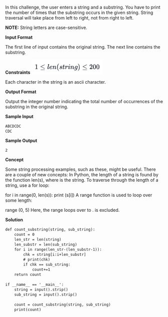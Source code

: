 In this challenge, the user enters a string and a substring. You have to print the number of times that the substring occurs in the given string. String traversal will take place from left to right, not from right to left.

**NOTE:** String letters are case-sensitive.

**Input Format**

The first line of input contains the original string. The next line contains the substring.

**Constraints**
![Constraints](constraints.PNG?raw=true "Constraints")

Each character in the string is an ascii character.

**Output Format**

Output the integer number indicating the total number of occurrences of the substring in the original string.

**Sample Input**
```
ABCDCDC
CDC
```
**Sample Output**
```
2
```
**Concept**

Some string processing examples, such as these, might be useful.
There are a couple of new concepts:
In Python, the length of a string is found by the function len(s), where  is the string.
To traverse through the length of a string, use a for loop:

for i in range(0, len(s)):
    print (s[i])
A range function is used to loop over some length:

range (0, 5)
Here, the range loops over  to .  is excluded.


**Solution**
```
def count_substring(string, sub_string):
    count = 0
    len_str = len(string)
    len_substr = len(sub_string)
    for i in range(len_str-(len_substr-1)):
        chk = string[i:i+len_substr]
        # print(chk)
        if chk == sub_string:
            count+=1
    return count

if __name__ == '__main__':
    string = input().strip()
    sub_string = input().strip()
    
    count = count_substring(string, sub_string)
    print(count)
```
